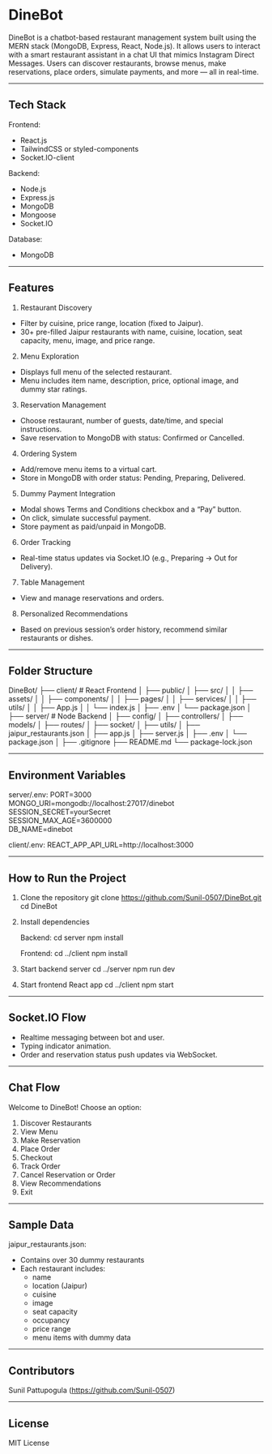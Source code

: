 # DineBot

DineBot is a chatbot-based restaurant management system built using the MERN stack (MongoDB, Express, React, Node.js). It allows users to interact with a smart restaurant assistant in a chat UI that mimics Instagram Direct Messages. Users can discover restaurants, browse menus, make reservations, place orders, simulate payments, and more — all in real-time.

----------------------------
Tech Stack
----------------------------
Frontend:
- React.js
- TailwindCSS or styled-components
- Socket.IO-client

Backend:
- Node.js
- Express.js
- MongoDB
- Mongoose
- Socket.IO

Database:
- MongoDB

----------------------------
Features
----------------------------
1. Restaurant Discovery
- Filter by cuisine, price range, location (fixed to Jaipur).
- 30+ pre-filled Jaipur restaurants with name, cuisine, location, seat capacity, menu, image, and price range.

2. Menu Exploration
- Displays full menu of the selected restaurant.
- Menu includes item name, description, price, optional image, and dummy star ratings.

3. Reservation Management
- Choose restaurant, number of guests, date/time, and special instructions.
- Save reservation to MongoDB with status: Confirmed or Cancelled.

4. Ordering System
- Add/remove menu items to a virtual cart.
- Store in MongoDB with order status: Pending, Preparing, Delivered.

5. Dummy Payment Integration
- Modal shows Terms and Conditions checkbox and a “Pay” button.
- On click, simulate successful payment.
- Store payment as paid/unpaid in MongoDB.

6. Order Tracking
- Real-time status updates via Socket.IO (e.g., Preparing → Out for Delivery).

7. Table Management
- View and manage reservations and orders.

8. Personalized Recommendations
- Based on previous session’s order history, recommend similar restaurants or dishes.

----------------------------
Folder Structure
----------------------------

DineBot/
├── client/                  # React Frontend
│   ├── public/
│   ├── src/
│   │   ├── assets/
│   │   ├── components/
│   │   ├── pages/
│   │   ├── services/
│   │   ├── utils/
│   │   ├── App.js
│   │   └── index.js
│   ├── .env
│   └── package.json
│
├── server/                 # Node Backend
│   ├── config/
│   ├── controllers/
│   ├── models/
│   ├── routes/
│   ├── socket/
│   ├── utils/
│   ├── jaipur_restaurants.json
│   ├── app.js
│   ├── server.js
│   ├── .env
│   └── package.json
│
├── .gitignore
├── README.md
└── package-lock.json

----------------------------
Environment Variables
----------------------------

server/.env:
PORT=3000  
MONGO_URI=mongodb://localhost:27017/dinebot  
SESSION_SECRET=yourSecret  
SESSION_MAX_AGE=3600000  
DB_NAME=dinebot

client/.env:
REACT_APP_API_URL=http://localhost:3000

----------------------------
How to Run the Project
----------------------------

1. Clone the repository
   git clone https://github.com/Sunil-0507/DineBot.git
   cd DineBot

2. Install dependencies

   Backend:
   cd server
   npm install

   Frontend:
   cd ../client
   npm install

3. Start backend server
   cd ../server
   npm run dev

4. Start frontend React app
   cd ../client
   npm start

----------------------------
Socket.IO Flow
----------------------------

- Realtime messaging between bot and user.
- Typing indicator animation.
- Order and reservation status push updates via WebSocket.

----------------------------
Chat Flow
----------------------------

Welcome to DineBot!
Choose an option:
1. Discover Restaurants
2. View Menu
3. Make Reservation
4. Place Order
5. Checkout
6. Track Order
7. Cancel Reservation or Order
8. View Recommendations
0. Exit

----------------------------
Sample Data
----------------------------

jaipur_restaurants.json:
- Contains over 30 dummy restaurants
- Each restaurant includes:
  - name
  - location (Jaipur)
  - cuisine
  - image
  - seat capacity
  - occupancy
  - price range
  - menu items with dummy data

----------------------------
Contributors
----------------------------

Sunil Pattupogula (https://github.com/Sunil-0507)

----------------------------
License
----------------------------

MIT License
